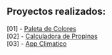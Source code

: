 ## Proyectos realizados:

[01] - [Paleta de Colores](https://paleta-colores-r01.netlify.app/)
<br />
[02] - [Calculadora de Propinas](https://calculadora-propinas-r02.netlify.app/)
<br />
[03] - [App Climatico](https://app-climatico-r03.netlify.app/)
<!--
  Crear nuevos proyectos
  npm create vite@latest
-->
